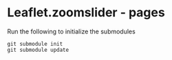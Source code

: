 Leaflet.zoomslider - pages
==

Run the following to initialize the submodules
```
git submodule init
git submodule update
```
